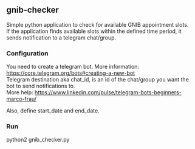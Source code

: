 ## gnib-checker
Simple python application to check for available GNIB appointment slots.  
If the application finds available slots within the defined time period, it sends notification to a telegram chat/group.

### Configuration
You need to create a telegram bot. More information: https://core.telegram.org/bots#creating-a-new-bot  
Telegram destination aka chat_id, is an id of the chat/group you want the bot to send notifications to.  
More help: https://www.linkedin.com/pulse/telegram-bots-beginners-marco-frau/

Also, define start_date and end_date.

### Run
python2 gnib_checker.py





